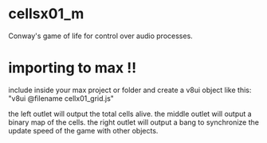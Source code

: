 # cellsx01_m
Conway's game of life for control over audio processes.

# importing to max !!
include inside your max project or folder and create a v8ui object like this:
"v8ui @filename cellx01_grid.js"

the left outlet will output the total cells alive.
the middle outlet will output a binary map of the cells.
the right outlet will output a bang to synchronize the update speed of the game with other objects.
